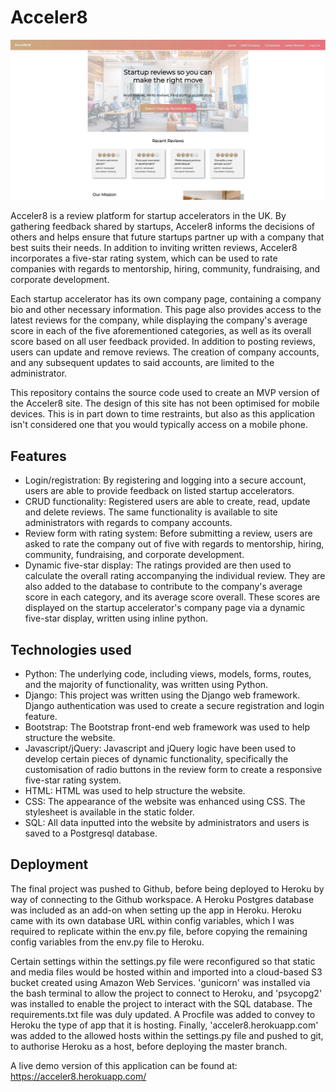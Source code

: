 # Acceler8

![](static/img/acceler8.jpg)

Acceler8 is a review platform for startup accelerators in the UK. By gathering feedback shared by startups, Acceler8 informs 
the decisions of others and helps ensure that future startups partner up with a company that best suits their needs. In addition 
to inviting written reviews, Acceler8 incorporates a five-star rating system, which can be used to rate companies with regards to 
mentorship, hiring, community, fundraising, and corporate development.

Each startup accelerator has its own company page, containing a company bio and other necessary information. This page also provides 
access to the latest reviews for the company, while displaying the company's average score in each of the five aforementioned 
categories, as well as its overall score based on all user feedback provided. In addition to posting reviews, users can update and 
remove reviews. The creation of company accounts, and any subsequent updates to said accounts, are limited to the administrator.

This repository contains the source code used to create an MVP version of the Acceler8 site. The design of this site has not been 
optimised for mobile devices. This is in part down to time restraints, but also as this application isn't considered one that you 
would typically access on a mobile phone.

## Features

- Login/registration: By registering and logging into a secure account, users are able to provide feedback on listed startup accelerators.
- CRUD functionality: Registered users are able to create, read, update and delete reviews. The same functionality is available to site 
administrators with regards to company accounts.
- Review form with rating system: Before submitting a review, users are asked to rate the company out of five with regards to 
mentorship, hiring, community, fundraising, and corporate development.
- Dynamic five-star display: The ratings provided are then used to calculate the overall rating accompanying the individual review. They are 
also added to the database to contribute to the company's average score in each category, and its average score overall. These scores are 
displayed on the startup accelerator's company page via a dynamic five-star display, written using inline python.

## Technologies used

- Python: The underlying code, including views, models, forms, routes, and the majority of functionality, was written using Python.
- Django: This project was written using the Django web framework. Django authentication was used to create a secure registration and 
login feature.
- Bootstrap: The Bootstrap front-end web framework was used to help structure the website.
- Javascript/jQuery: Javascript and jQuery logic have been used to develop certain pieces of dynamic functionality, specifically the 
customisation of radio buttons in the review form to create a responsive five-star rating system. 
- HTML: HTML was used to help structure the website.
- CSS: The appearance of the website was enhanced using CSS. The stylesheet is available in the static folder.
- SQL: All data inputted into the website by administrators and users is saved to a Postgresql database.

## Deployment

The final project was pushed to Github, before being deployed to Heroku by way of connecting to the Github workspace. A Heroku Postgres 
database was included as an add-on when setting up the app in Heroku. Heroku came with its own database URL within config variables, which I 
was required to replicate within the env.py file, before copying the remaining config variables from the env.py file to Heroku.

Certain settings within the settings.py file were reconfigured so that static and media files would be hosted within and imported into a 
cloud-based S3 bucket created using Amazon Web Services. 'gunicorn' was installed via the bash terminal to allow the project to connect to 
Heroku, and 'psycopg2' was installed to enable the project to interact with the SQL database. The requirements.txt file was duly updated. A 
Procfile was added to convey to Heroku the type of app that it is hosting. Finally, 'acceler8.herokuapp.com' was added to the allowed hosts 
within the settings.py file and pushed to git, to authorise Heroku as a host, before deploying the master branch.

A live demo version of this application can be found at: https://acceler8.herokuapp.com/
